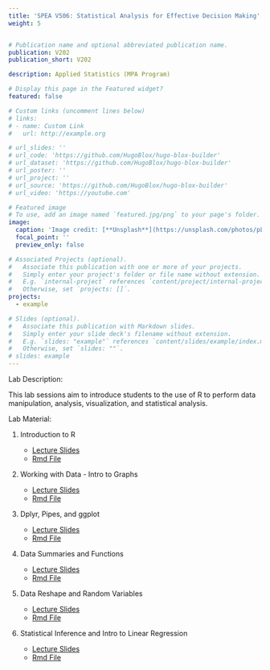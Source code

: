 ```yaml
---
title: 'SPEA V506: Statistical Analysis for Effective Decision Making'
weight: 5


# Publication name and optional abbreviated publication name.
publication: V202
publication_short: V202

description: Applied Statistics (MPA Program)

# Display this page in the Featured widget?
featured: false

# Custom links (uncomment lines below)
# links:
# - name: Custom Link
#   url: http://example.org

# url_slides: ''
# url_code: 'https://github.com/HugoBlox/hugo-blox-builder'
# url_dataset: 'https://github.com/HugoBlox/hugo-blox-builder'
# url_poster: ''
# url_project: ''
# url_source: 'https://github.com/HugoBlox/hugo-blox-builder'
# url_video: 'https://youtube.com'

# Featured image
# To use, add an image named `featured.jpg/png` to your page's folder.
image:
  caption: 'Image credit: [**Unsplash**](https://unsplash.com/photos/pLCdAaMFLTE)'
  focal_point: ''
  preview_only: false

# Associated Projects (optional).
#   Associate this publication with one or more of your projects.
#   Simply enter your project's folder or file name without extension.
#   E.g. `internal-project` references `content/project/internal-project/index.md`.
#   Otherwise, set `projects: []`.
projects:
  - example

# Slides (optional).
#   Associate this publication with Markdown slides.
#   Simply enter your slide deck's filename without extension.
#   E.g. `slides: "example"` references `content/slides/example/index.md`.
#   Otherwise, set `slides: ""`.
# slides: example
---
```


Lab Description: 

This lab sessions aim to introduce students to the use of R to perform data manipulation, analysis, visualization, and statistical analysis. 

Lab Material: 

1. Introduction to R 
   - [Lecture Slides](slides/V506_Spring24_Lab1.html)
   - [Rmd File](slides/V506_Spring24_Lab1.Rmd)

2. Working with Data - Intro to Graphs
   - [Lecture Slides](slides/V506_Spring24_Lab2.html)
   - [Rmd File](slides/V506_Spring24_Lab2.Rmd)


3. Dplyr, Pipes, and ggplot
   - [Lecture Slides](slides/V506_Spring24_Lab3.html)
   - [Rmd File](slides/V506_Spring24_Lab3.Rmd)


4. Data Summaries and Functions
   - [Lecture Slides](slides/V506_Spring24_Lab4.html)
   - [Rmd File](slides/V506_Spring24_Lab4.Rmd)


5. Data Reshape and Random Variables
   - [Lecture Slides](slides/V506_Spring24_Lab5.html)
   - [Rmd File](slides/V506_Spring24_Lab5.Rmd)

6. Statistical Inference and Intro to Linear Regression
   - [Lecture Slides](slides/V506_Spring24_Lab6.html)
   - [Rmd File](slides/V506_Spring24_Lab6.Rmd)